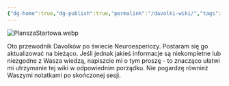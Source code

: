 ```yaml
---
{"dg-home":true,"dg-publish":true,"permalink":"/davolki-wiki/","tags":["gardenEntry"],"dgPassFrontmatter":true}
---
```


![PlanszaStartowa.webp](/img/user/Vault/Grafiki/Lore/PlanszaStartowa.webp)

Oto przewodnik Davolków po świecie Neuroesperiozy. Postaram się go aktualizować na bieżąco. Jeśli jednak jakieś informacje są niekompletne lub niezgodne z Wasza wiedzą, napiszcie mi o tym proszę - to znacząco ułatwi mi utrzymanie tej wiki w odpowiednim porządku. Nie pogardzę również Waszymi notatkami po skończonej sesji.